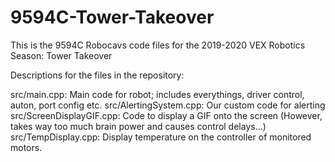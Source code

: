 # 9594C-Tower-Takeover

This is the 9594C Robocavs code files for the 2019-2020 VEX Robotics Season: Tower Takeover


Descriptions for the files in the repository:

src/main.cpp: Main code for robot; includes everythings, driver control, auton, port config etc.
src/AlertingSystem.cpp: Our custom code for alerting
src/ScreenDisplayGIF.cpp: Code to display a GIF onto the screen (However, takes way too much brain power and causes control delays...)
src/TempDisplay.cpp: Display temperature on the controller of monitored motors.

